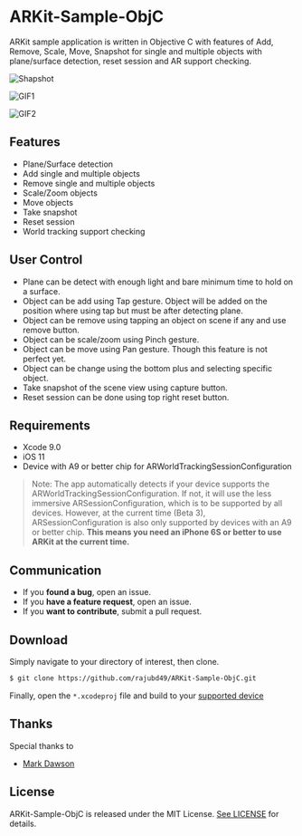 # ARKit-Sample-ObjC
ARKit sample application is written in Objective C with features of Add, Remove, Scale, Move, Snapshot for single and multiple objects with plane/surface detection, reset session and AR support checking.

![Shapshot](https://preview.ibb.co/iUVoUb/IMG_0080.jpg)

![GIF1](![F1TdlB](https://i.makeagif.com/media/12-04-2017/F1TdlB.gif))

![GIF2](![nIe9jw](https://i.makeagif.com/media/12-04-2017/nIe9jw.gif))

## Features

* Plane/Surface detection
* Add single and multiple objects
* Remove single and multiple objects
* Scale/Zoom objects
* Move objects
* Take snapshot
* Reset session
* World tracking support checking

## User Control

* Plane can be detect with enough light and bare minimum time to hold on a surface.
* Object can be add using Tap gesture. Object will be added on the position where using tap but must be after detecting plane.
* Object can be remove using tapping an object on scene if any and use remove button.
* Object can be scale/zoom using Pinch gesture.
* Object can be move using Pan gesture. Though this feature is not perfect yet.
* Object can be change using the bottom plus and selecting specific object.
* Take snapshot of the scene view using capture button.
* Reset session can be done using top right reset button.

## Requirements

* Xcode 9.0
* iOS 11
* Device with A9 or better chip for ARWorldTrackingSessionConfiguration

> Note: The app automatically detects if your device supports the ARWorldTrackingSessionConfiguration. If not, it will use the less immersive ARSessionConfiguration, which is to be supported by all devices. However, at the current time (Beta 3), ARSessionConfiguration is also only supported by devices with an A9 or better chip. **This means you need an iPhone 6S or better to use ARKit at the current time.**

## Communication

- If you **found a bug**, open an issue.
- If you **have a feature request**, open an issue.
- If you **want to contribute**, submit a pull request.

## Download

Simply navigate to your directory of interest, then clone.

```bash
$ git clone https://github.com/rajubd49/ARKit-Sample-ObjC.git
```

Finally, open the `*.xcodeproj` file and build to your [supported device](#requirements)

## Thanks

Special thanks to

* [Mark Dawson](https://github.com/markdaws)

## License

ARKit-Sample-ObjC is released under the MIT License. [See LICENSE](https://github.com/rajubd49/ARKit-Sample-ObjC/blob/master/LICENSE) for details.
